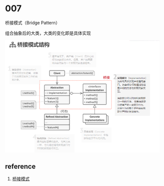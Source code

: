 # 007
桥接模式（Bridge Pattern）

组合抽象后的大类，大类的变化即是具体实现





![image-20220308165706069](image/image-20220308165706069.png)

## reference

1. [桥接模式](https://refactoringguru.cn/design-patterns/bridge)

